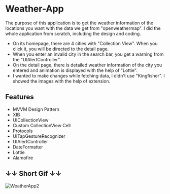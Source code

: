 # Weather-App
The purpose of this application is to get the weather information of the locations you want with the data we get from "openweathermap". I did the whole application from scratch, including the design and coding.

* On its homepage, there are 4 cities with "Collection View". When you click it, you will be directed to the detail page.
* When you enter an invalid city in the search bar, you get a warning from the "UIAlertController".
* On the detail page, there is detailed weather information of the city you entered and animation is displayed with the help of "Lottie".
* I wanted to make changes while fetching data, I didn't use "Kingfisher". I showed the images with the help of extension.


## Features
* MVVM Design Pattern
* XIB
* UICollectionView
* Custom CollectionView Cell
* Protocols
* UITapGestureRecognizer
* UIAlertController
* DateFormatter
* Lottie
* Alamofire


## ↓↓ Short Gif ↓↓
![WeatherApp2](https://user-images.githubusercontent.com/116464498/223966634-2156179b-c564-47ae-b37a-9ef421e085d8.gif)
